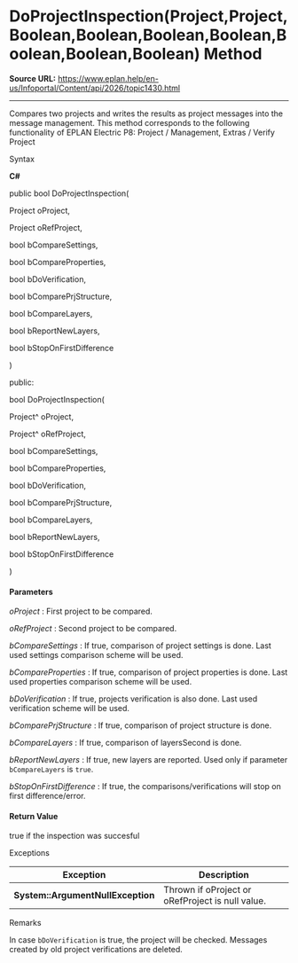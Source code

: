 # DoProjectInspection(Project,Project,Boolean,Boolean,Boolean,Boolean,Boolean,Boolean,Boolean) Method

**Source URL:** https://www.eplan.help/en-us/Infoportal/Content/api/2026/topic1430.html

---

Compares two projects and writes the results as project messages into the message management. This method corresponds to the following functionality of EPLAN Electric P8: Project / Management, Extras / Verify Project

Syntax

**C#**



public bool DoProjectInspection( 

   Project oProject,

   Project oRefProject,

   bool bCompareSettings,

   bool bCompareProperties,

   bool bDoVerification,

   bool bComparePrjStructure,

   bool bCompareLayers,

   bool bReportNewLayers,

   bool bStopOnFirstDifference

)

public:

bool DoProjectInspection( 

   Project^ oProject,

   Project^ oRefProject,

   bool bCompareSettings,

   bool bCompareProperties,

   bool bDoVerification,

   bool bComparePrjStructure,

   bool bCompareLayers,

   bool bReportNewLayers,

   bool bStopOnFirstDifference

)


#### Parameters

*oProject*
:   First project to be compared.

*oRefProject*
:   Second project to be compared.

*bCompareSettings*
:   If true, comparison of project settings is done. Last used settings comparison scheme will be used.

*bCompareProperties*
:   If true, comparison of project properties is done. Last used properties comparison scheme will be used.

*bDoVerification*
:   If true, projects verification is also done. Last used verification scheme will be used.

*bComparePrjStructure*
:   If true, comparison of project structure is done.

*bCompareLayers*
:   If true, comparison of layersSecond is done.

*bReportNewLayers*
:   If true, new layers are reported. Used only if parameter `bCompareLayers` is `true`.

*bStopOnFirstDifference*
:   If true, the comparisons/verifications will stop on first difference/error.

#### Return Value

true if the inspection was succesful

Exceptions

| Exception | Description |
| --- | --- |
| **System\:\:ArgumentNullException** | Thrown if oProject or oRefProject is null value. |

Remarks

In case `bDoVerification` is true, the project will be checked. Messages created by old project verifications are deleted.
